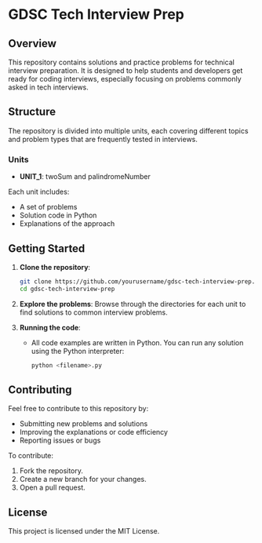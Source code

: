 # GDSC Tech Interview Prep

## Overview

This repository contains solutions and practice problems for technical interview preparation. It is designed to help students and developers get ready for coding interviews, especially focusing on problems commonly asked in tech interviews.

## Structure

The repository is divided into multiple units, each covering different topics and problem types that are frequently tested in interviews.

### Units

- **UNIT_1**: twoSum and palindromeNumber

Each unit includes:
- A set of problems
- Solution code in Python
- Explanations of the approach

## Getting Started

1. **Clone the repository**:
   ```bash
   git clone https://github.com/yourusername/gdsc-tech-interview-prep.git
   cd gdsc-tech-interview-prep
   ```

2. **Explore the problems**:
   Browse through the directories for each unit to find solutions to common interview problems.

3. **Running the code**:
   - All code examples are written in Python. You can run any solution using the Python interpreter:
     ```bash
     python <filename>.py
     ```

## Contributing

Feel free to contribute to this repository by:
- Submitting new problems and solutions
- Improving the explanations or code efficiency
- Reporting issues or bugs

To contribute:
1. Fork the repository.
2. Create a new branch for your changes.
3. Open a pull request.

## License

This project is licensed under the MIT License.
